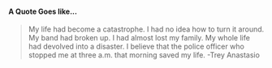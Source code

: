 #### A Quote Goes like...
> My life had become a catastrophe. I had no idea how to turn it around. My band had broken up. I had almost lost my family. My whole life had devolved into a disaster. I believe that the police officer who stopped me at three a.m. that morning saved my life.
> -Trey Anastasio